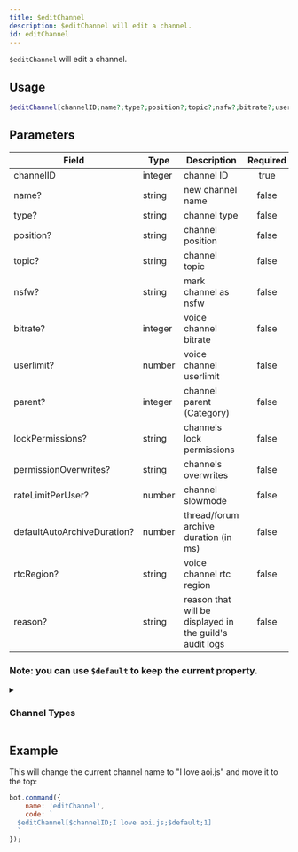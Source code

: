 ```yaml
---
title: $editChannel
description: $editChannel will edit a channel.
id: editChannel
---
```


`$editChannel` will edit a channel.

## Usage

```php
$editChannel[channelID;name?;type?;position?;topic?;nsfw?;bitrate?;userlimit?;parent?;lockPermissions?;permissionOverwrites?;rateLimitPerUser?;defaultAutoArchiveDuration?;rtcRegion?;reason?]
```

## Parameters

| Field                       | Type    | Description                                             | Required |
|-----------------------------|---------|---------------------------------------------------------|:--------:|
| channelID                   | integer | channel ID                                              |   true   |
| name?                       | string  | new channel name                                        |  false   |
| type?                       | string  | channel type                                            |  false   |
| position?                   | string  | channel position                                        |  false   |
| topic?                      | string  | channel topic                                           |  false   |
| nsfw?                       | string  | mark channel as nsfw                                    |  false   |
| bitrate?                    | integer | voice channel bitrate                                   |  false   |
| userlimit?                  | number  | voice channel userlimit                                 |  false   |
| parent?                     | integer | channel parent (Category)                               |  false   |
| lockPermissions?            | string  | channels lock permissions                               |  false   |
| permissionOverwrites?       | string  | channels overwrites                                     |  false   |
| rateLimitPerUser?           | number  | channel slowmode                                        |  false   |
| defaultAutoArchiveDuration? | number  | thread/forum archive duration (in ms)                   |  false   |
| rtcRegion?                  | string  | voice channel rtc region                                |  false   |
| reason?                     | string  | reason that will be displayed in the guild's audit logs |  false   |

### Note: you can use `$default` to keep the current property.

<details>
  <summary><h3> Channel Types </h3></summary>

| Channel Type         |                    |
|----------------------|--------------------|
| Text Channel         | Text               |
| Voice Channel        | Voice              |
| Category             | Category           |
| Stage Channel        | Stage              |
| Private Thread       | PrivateThread      |
| Public Thread        | PublicThread       |
| Forum                | Forum              |
| Announcement Thread  | AnnouncementThread |
| Announcement Channel | Announcement       |

#### Note: all channel types are **case-sensitive**.

</details>

## Example

This will change the current channel name to "I love aoi.js" and move it to the top:

```javascript
bot.command({
    name: 'editChannel',
    code: `
  $editChannel[$channelID;I love aoi.js;$default;1]
  `
});
```